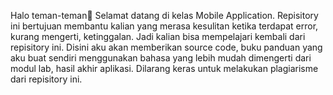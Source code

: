 Halo teman-teman👋
Selamat datang di kelas Mobile Application. Repisitory ini bertujuan membantu kalian yang merasa kesulitan ketika terdapat error, kurang mengerti, ketinggalan. Jadi kalian bisa mempelajari kembali dari repisitory ini.
Disini aku akan memberikan source code, buku panduan yang aku buat sendiri menggunakan bahasa yang lebih mudah dimengerti dari modul lab, hasil akhir aplikasi.
Dilarang keras untuk melakukan plagiarisme dari repisitory ini.
